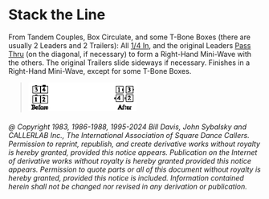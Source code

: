
# Stack the Line

From Tandem Couples, Box Circulate, and some T-Bone Boxes (there are usually
2 Leaders and 2 Trailers): All [1/4 In](../a1/quarter_in.md), and the original Leaders
[Pass Thru](../b1/pass_thru.md) (on the diagonal, if necessary) 
to form a Right-Hand Mini-Wave with the others. The
original Trailers slide sideways if necessary. Finishes in a Right-Hand
Mini-Wave, except for some T-Bone Boxes.

> 
> ![alt](stack_the_line.png)
> 

###### @ Copyright 1983, 1986-1988, 1995-2024 Bill Davis, John Sybalsky and CALLERLAB Inc., The International Association of Square Dance Callers. Permission to reprint, republish, and create derivative works without royalty is hereby granted, provided this notice appears. Publication on the Internet of derivative works without royalty is hereby granted provided this notice appears. Permission to quote parts or all of this document without royalty is hereby granted, provided this notice is included. Information contained herein shall not be changed nor revised in any derivation or publication.
